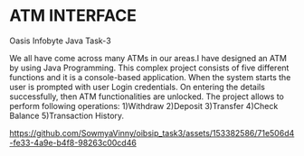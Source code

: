 # ATM INTERFACE
Oasis Infobyte Java Task-3

We all have come across many ATMs in our areas.I have designed an ATM by using Java Programming. This complex project consists of five different functions and it is a console-based application. When the system starts the user is prompted with user Login credentials. On entering the details successfully, then ATM functionalities are unlocked. The project allows to perform following operations:
1)Withdraw 2)Deposit 3)Transfer 4)Check Balance 5)Transaction History.



https://github.com/SowmyaVinny/oibsip_task3/assets/153382586/71e506d4-fe33-4a9e-b4f8-98263c00cd46

